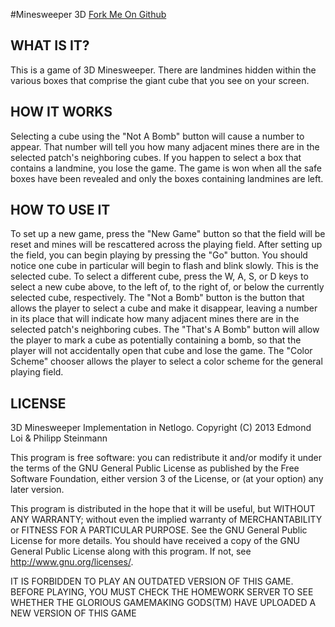 #Minesweeper 3D
[Fork Me On Github](https://github.com/PhilippSteinmann/netlogo-3d-game)

## WHAT IS IT?
This is a game of 3D Minesweeper. There are landmines hidden within the various boxes that comprise the giant cube that you see on your screen.
## HOW IT WORKS
Selecting a cube using the "Not A Bomb" button will cause a number to appear. That number will tell you how many adjacent mines there are in the selected patch's neighboring cubes.
If you happen to select a box that contains a landmine, you lose the game.
The game is won when all the safe boxes have been revealed and only the boxes containing landmines are left.
## HOW TO USE IT
To set up a new game, press the "New Game" button so that the field will be reset and mines will be rescattered across the playing field.
After setting up the field, you can begin playing by pressing the "Go" button.
You should notice one cube in particular will begin to flash and blink slowly. This is the selected cube. To select a different cube, press the W, A, S, or D keys to select a new cube above, to the left of, to the right of, or below the currently selected cube, respectively.
The "Not a Bomb" button is the button that allows the player to select a cube and make it disappear, leaving a number in its place that will indicate how many adjacent mines there are in the selected patch's neighboring cubes.
The "That's A Bomb" button will allow the player to mark a cube as potentially containing a bomb, so that the player will not accidentally open that cube and lose the game.
The "Color Scheme" chooser allows the player to select a color scheme for the general playing field.
## LICENSE
3D Minesweeper Implementation in Netlogo. 
Copyright (C) 2013 Edmond Loi & Philipp Steinmann

This program is free software: you can redistribute it and/or modify it under the terms of the GNU General Public License as published by the Free Software Foundation, either version 3 of the License, or (at your option) any later version. 

This program is distributed in the hope that it will be useful, but WITHOUT ANY WARRANTY; without even the implied warranty of MERCHANTABILITY or FITNESS FOR A PARTICULAR PURPOSE. See the GNU General Public License for more details. You should have received a copy of the GNU General Public License along with this program. If not, see <http://www.gnu.org/licenses/>.

IT IS FORBIDDEN TO PLAY AN OUTDATED VERSION OF THIS GAME. BEFORE PLAYING, YOU MUST CHECK THE HOMEWORK SERVER TO SEE WHETHER THE GLORIOUS GAMEMAKING GODS(TM) HAVE UPLOADED A NEW VERSION OF THIS GAME

